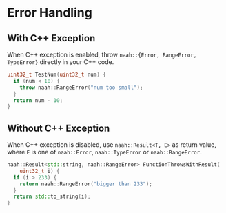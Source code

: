 # Error Handling

## With C++ Exception

When C++ exception is enabled, throw `naah::{Error, RangeError, TypeError}` directly in your C++ code.

```cpp
uint32_t TestNum(uint32_t num) {
  if (num < 10) {
    throw naah::RangeError("num too small");
  }
  return num - 10;
}
```

## Without C++ Exception

When C++ exception is disabled, use `naah::Result<T, E>` as return value, where `E` is one of `naah::Error`, `naah::TypeError` or `naah::RangeError`.

```cpp
naah::Result<std::string, naah::RangeError> FunctionThrowsWithResult(
    uint32_t i) {
  if (i > 233) {
    return naah::RangeError("bigger than 233");
  }
  return std::to_string(i);
}
```
